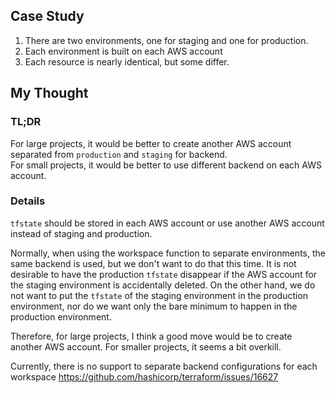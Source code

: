 ## Case Study
1. There are two environments, one for staging and one for production.
2. Each environment is built on each AWS account
3. Each resource is nearly identical, but some differ.

## My Thought
### TL;DR
For large projects, it would be better to create another AWS account separated from `production` and `staging` for backend.  
For small projects, it would be better to use different backend on each AWS account.

### Details
`tfstate` should be stored in each AWS account or use another AWS account instead of staging and production.

Normally, when using the workspace function to separate environments, the same backend is used, but we don't want to do that this time. It is not desirable to have the production `tfstate` disappear if the AWS account for the staging environment is accidentally deleted.
On the other hand, we do not want to put the `tfstate` of the staging environment in the production environment, nor do we want only the bare minimum to happen in the production environment.

Therefore, for large projects, I think a good move would be to create another AWS account.
For smaller projects, it seems a bit overkill.

Currently, there is no support to separate backend configurations for each workspace
https://github.com/hashicorp/terraform/issues/16627